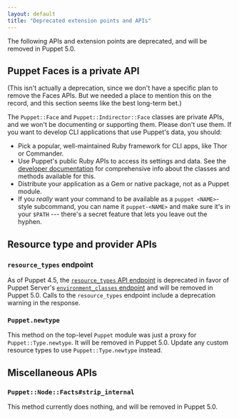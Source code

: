 ```yaml
---
layout: default
title: "Deprecated extension points and APIs"
---
```


The following APIs and extension points are deprecated, and will be removed in Puppet 5.0.

## Puppet Faces is a private API

(This isn't actually a deprecation, since we don't have a specific plan to remove the Faces APIs. But we needed a place to mention this on the record, and this section seems like the best long-term bet.)

The `Puppet::Face` and `Puppet::Indirector::Face` classes are private APIs, and we won't be documenting or supporting them. Please don't use them. If you want to develop CLI applications that use Puppet's data, you should:

* Pick a popular, well-maintained Ruby framework for CLI apps, like Thor or Commander.
* Use Puppet's public Ruby APIs to access its settings and data. See the [developer documentation](./yard/frames.html) for comprehensive info about the classes and methods available for this.
* Distribute your application as a Gem or native package, not as a Puppet module.
* If you _really_ want your command to be available as a `puppet <NAME>`-style subcommand, you can name it `puppet-<NAME>` and make sure it's in your `$PATH` --- there's a secret feature that lets you leave out the hyphen.

## Resource type and provider APIs

### `resource_types` endpoint

As of Puppet 4.5, the [`resource_types` API endpoint](./http_api/http_resource_type.html) is deprecated in favor of Puppet Server's [`environment_classes` endpoint]({{puppetserver}}/puppet-api/v3/environment_classes.html) and will be removed in Puppet 5.0. Calls to the `resource_types` endpoint include a deprecation warning in the response.

### `Puppet.newtype`

This method on the top-level `Puppet` module was just a proxy for `Puppet::Type.newtype`. It will be removed in Puppet 5.0. Update any custom resource types to use `Puppet::Type.newtype` instead.

## Miscellaneous APIs

### `Puppet::Node::Facts#strip_internal`

This method currently does nothing, and will be removed in Puppet 5.0.

